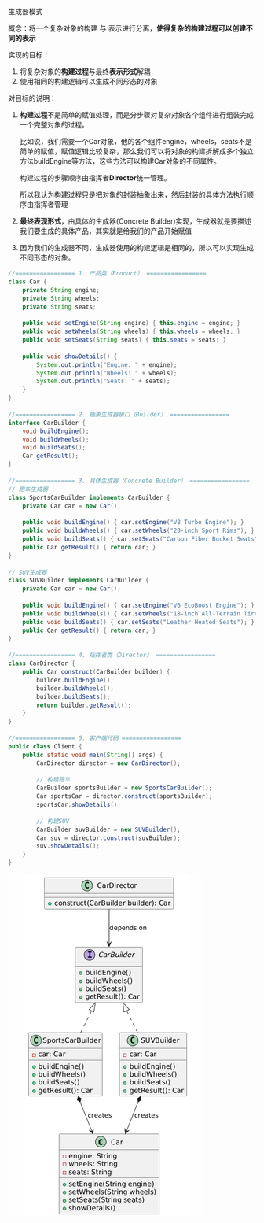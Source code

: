 生成器模式

概念：将一个复杂对象的构建 与 表示进行分离，**使得复杂的构建过程可以创建不同的表示**

实现的目标：

1. 将复杂对象的**构建过程**与最终**表示形式**解耦
2. 使用相同的构建逻辑可以生成不同形态的对象

对目标的说明：

1. **构建过程**不是简单的赋值处理，而是分步骤对复杂对象各个组件进行组装完成一个完整对象的过程。

   比如说，我们需要一个Car对象，他的各个组件engine，wheels，seats不是简单的赋值，赋值逻辑比较复杂，那么我们可以将对象的构建拆解成多个独立方法buildEngine等方法，这些方法可以构建Car对象的不同属性。

   构建过程的步骤顺序由指挥者**Director**统一管理。

   所以我认为构建过程只是把对象的封装抽象出来，然后封装的具体方法执行顺序由指挥者管理

2. **最终表现形式**，由具体的生成器(Concrete Builder)实现，生成器就是要描述我们要生成的具体产品，其实就是给我们的产品开始赋值

3. 因为我们的生成器不同，生成器使用的构建逻辑是相同的，所以可以实现生成不同形态的对象。



~~~java
//================= 1. 产品类（Product） =================
class Car {
    private String engine;
    private String wheels;
    private String seats;

    public void setEngine(String engine) { this.engine = engine; }
    public void setWheels(String wheels) { this.wheels = wheels; }
    public void setSeats(String seats) { this.seats = seats; }

    public void showDetails() {
        System.out.println("Engine: " + engine);
        System.out.println("Wheels: " + wheels);
        System.out.println("Seats: " + seats);
    }
}

//================= 2. 抽象生成器接口（Builder） =================
interface CarBuilder {
    void buildEngine();
    void buildWheels();
    void buildSeats();
    Car getResult();
}

//================= 3. 具体生成器（Concrete Builder） =================
// 跑车生成器
class SportsCarBuilder implements CarBuilder {
    private Car car = new Car();

    public void buildEngine() { car.setEngine("V8 Turbo Engine"); }
    public void buildWheels() { car.setWheels("20-inch Sport Rims"); }
    public void buildSeats() { car.setSeats("Carbon Fiber Bucket Seats"); }
    public Car getResult() { return car; }
}

// SUV生成器
class SUVBuilder implements CarBuilder {
    private Car car = new Car();

    public void buildEngine() { car.setEngine("V6 EcoBoost Engine"); }
    public void buildWheels() { car.setWheels("18-inch All-Terrain Tires"); }
    public void buildSeats() { car.setSeats("Leather Heated Seats"); }
    public Car getResult() { return car; }
}

//================= 4. 指挥者类（Director） =================
class CarDirector {
    public Car construct(CarBuilder builder) {
        builder.buildEngine();
        builder.buildWheels();
        builder.buildSeats();
        return builder.getResult();
    }
}

//================= 5. 客户端代码 =================
public class Client {
    public static void main(String[] args) {
        CarDirector director = new CarDirector();

        // 构建跑车
        CarBuilder sportsBuilder = new SportsCarBuilder();
        Car sportsCar = director.construct(sportsBuilder);
        sportsCar.showDetails();

        // 构建SUV
        CarBuilder suvBuilder = new SUVBuilder();
        Car suv = director.construct(suvBuilder);
        suv.showDetails();
    }
}
~~~

![image-20250312173913049](assets/image-20250312173913049.png)